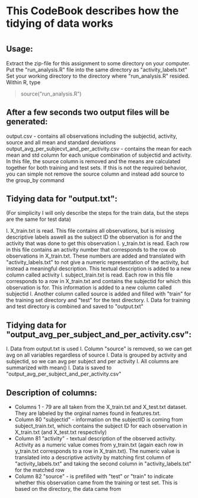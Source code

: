 #
# This CodeBook describes how the tidying of data works
#

Usage:
------
Extract the zip-file for this assignment to some directory on your computer.
Put the "run_analysis.R" file into the same directory as "activity_labels.txt"
Set your working directory to the directory where "run_analysis.R" resided.
Within R, type
> source("run_analysis.R")

After a few seconds two output files will be generated:
-------------------------------------------------------
output.csv - contains all observations including the subjectid, activity, source and all mean and standard deviations
output_avg_per_subjecvt_and_per_activity.csv - contains the mean for each mean and std column for each unique
                                               combination of subjectid and activity. In this file, the source column
                                               is removed and the means are calculated together for both training and
                                               test sets. If this is not the required behavior, you can simple not
                                               remove the source column and instead add source to the group_by command

Tidying data for "output.txt":
------------------------------
(For simplicity I will only describe the steps for the train data, but the steps are the same for test data)

l. X_train.txt is read. This file contains all observations, but is missing descriptive labels aswell as
     the subject ID the observation is for and the activity that was done to get this observation
l. y_train.txt is read. Each row in this file contains an activity number that corresponds to the row ob
     observations in X_train.txt. These numbers are added and translated with "activity_labels.txt" to not
     give a numeric representation of the activity, but instead a meaningful description.
     This textual description is added to a new column called activity
l. subject_train.txt is read. Each row in this file corresponds to a row in X_train.txt and contains the
     subjectid for which this observation is for. This information is added to a new column called subjectid
l. Another column called source is added and filled with "train" for the training set directory and "test" for
     the test directory.
l. Data for training and test directory is combined and saved to "output.txt"

Tidying data for "output_avg_per_subject_and_per_activity.csv":
---------------------------------------------------------------
l. Data from output.txt is used
l. Column "source" is removed, so we can get avg on all variables regardless of source
l. Data is grouped by activity and subjectid, so we can avg per subject and per activity
l. All columns are summarized with mean()
l. Data is saved to "output_avg_per_subject_and_per_activity.csv"

Description of columns:
-----------------------
* Columns 1 - 79 are all taken from the X_train.txt and X_test.txt dataset. They are labeled by the orginal names
               found in features.txt.
* Column 80 "subjectid" - information on the subjectID is coming from subject_train.txt, which contains the subject
                        ID for each observation in X_train.txt (and X_test.txt respectivly)
* Column 81 "activity" - textual description of the observed activity. Activity as a numeric value comes from y_train.txt
                       (again each row in y_train.txt corresponds to a row in X_train.txt). The numeric value is
                       translated into a descriptive activity by matching first column of "activity_labels.txt" and taking
                       the second column in "activity_labels.txt" for the matched row
* Column 82 "source" - is prefilled with "test" or "train" to indicate whether this observation came from the training
                     or test set. This is based on the directory, the data came from

